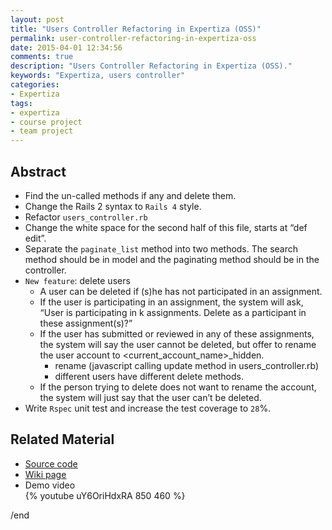 ```yaml
---
layout: post
title: "Users Controller Refactoring in Expertiza (OSS)"
permalink: user-controller-refactoring-in-expertiza-oss
date: 2015-04-01 12:34:56
comments: true
description: "Users Controller Refactoring in Expertiza (OSS)."
keywords: "Expertiza, users controller"
categories:
- Expertiza
tags:
- expertiza
- course project
- team project
---
```


## Abstract

* Find the un-called methods if any and delete them.
* Change the Rails 2 syntax to `Rails 4` style.
* Refactor `users_controller.rb`
 * Change the white space for the second half of this file, starts at “def edit”.
 * Separate the `paginate_list` method into two methods. The search method should be in model and the paginating method should be in the controller. 
* `New feature`: delete users
  * A user can be deleted if (s)he has not participated in an assignment.
  * If the user is participating in an assignment, the system will ask, “User is participating in k assignments. Delete as a participant in these assignment(s)?” 
  * If the user has submitted or reviewed in any of these assignments, the system will say the user cannot be deleted, but offer to rename the user account to <current_account_name>_hidden.
    * rename (javascript calling update method in users_controller.rb)
    * different users have different delete methods. 
  * If the person trying to delete does not want to rename the account, the system will just say that the user can’t be deleted.
 * Write `Rspec` unit test and increase the test coverage to `28`%.

## Related Material

* <u><a href="https://github.com/expertiza/expertiza/pull/505" target="_blank">Source code</a></u>
* <u><a href="http://wiki.expertiza.ncsu.edu/index.php/CSC/ECE_517_Spring_2015/oss_E1506_SYZ" target="_blank">Wiki page</a></u>
* Demo video  
{% youtube uY6OriHdxRA 850 460 %}

/end
